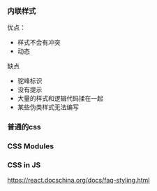 ### 内联样式

优点：
- 样式不会有冲突
- 动态


缺点
- 驼峰标识
- 没有提示
- 大量的样式和逻辑代码揉在一起
- 某些伪类样式无法编写

### 普通的css

### CSS Modules

### CSS in JS

https://react.docschina.org/docs/faq-styling.html